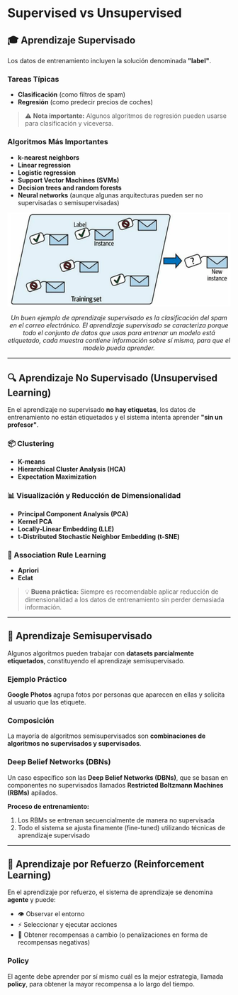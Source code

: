 # Supervised vs Unsupervised

## 🎓 Aprendizaje Supervisado

Los datos de entrenamiento incluyen la solución denominada **"label"**.

### Tareas Típicas

- **Clasificación** (como filtros de spam)
- **Regresión** (como predecir precios de coches)

> ⚠️ **Nota importante:** Algunos algoritmos de regresión pueden usarse para clasificación y viceversa.

### Algoritmos Más Importantes

- **k-nearest neighbors**
- **Linear regression**
- **Logistic regression**
- **Support Vector Machines (SVMs)**
- **Decision trees and random forests**
- **Neural networks** (aunque algunas arquitecturas pueden ser no supervisadas o semisupervisadas)

<div align="center">
  <img src="./assets/Aprendizaje_supervisado.png" alt="Aprendizaje Supervisado" width="600"/>
  <p><em>Un buen ejemplo de aprendizaje supervisado es la clasificación del spam en el correo electrónico. El aprendizaje supervisado se caracteriza porque todo el conjunto de datos que usas para entrenar un modelo está etiquetado, cada muestra contiene información sobre sí misma, para que el modelo pueda aprender.</em></p>
</div>

---

## 🔍 Aprendizaje No Supervisado (Unsupervised Learning)

En el aprendizaje no supervisado **no hay etiquetas**, los datos de entrenamiento no están etiquetados y el sistema intenta aprender **"sin un profesor"**.

### 📦 Clustering

- **K-means**
- **Hierarchical Cluster Analysis (HCA)**
- **Expectation Maximization**

### 📊 Visualización y Reducción de Dimensionalidad

- **Principal Component Analysis (PCA)**
- **Kernel PCA**
- **Locally-Linear Embedding (LLE)**
- **t-Distributed Stochastic Neighbor Embedding (t-SNE)**

### 🔗 Association Rule Learning

- **Apriori**
- **Eclat**

> 💡 **Buena práctica:** Siempre es recomendable aplicar reducción de dimensionalidad a los datos de entrenamiento sin perder demasiada información.

---

## 🎯 Aprendizaje Semisupervisado

Algunos algoritmos pueden trabajar con **datasets parcialmente etiquetados**, constituyendo el aprendizaje semisupervisado.

### Ejemplo Práctico

**Google Photos** agrupa fotos por personas que aparecen en ellas y solicita al usuario que las etiquete.

### Composición

La mayoría de algoritmos semisupervisados son **combinaciones de algoritmos no supervisados y supervisados**.

### Deep Belief Networks (DBNs)

Un caso específico son las **Deep Belief Networks (DBNs)**, que se basan en componentes no supervisados llamados **Restricted Boltzmann Machines (RBMs)** apilados.

**Proceso de entrenamiento:**
1. Los RBMs se entrenan secuencialmente de manera no supervisada
2. Todo el sistema se ajusta finamente (fine-tuned) utilizando técnicas de aprendizaje supervisado

---

## 🤖 Aprendizaje por Refuerzo (Reinforcement Learning)

En el aprendizaje por refuerzo, el sistema de aprendizaje se denomina **agente** y puede:

- 👁️ Observar el entorno
- ⚡ Seleccionar y ejecutar acciones
- 🎁 Obtener recompensas a cambio (o penalizaciones en forma de recompensas negativas)

### Policy

El agente debe aprender por sí mismo cuál es la mejor estrategia, llamada **policy**, para obtener la mayor recompensa a lo largo del tiempo.
